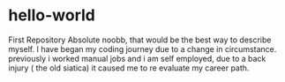 # hello-world
First Repository
Absolute noobb, that would be the best way to describe myself. 
I have began my coding journey due to a change in circumstance. previously i worked manual jobs and i am self employed, due to a back injury ( the old siatica) it caused me to re evaluate my career path. 
